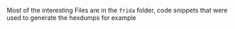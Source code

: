 Most of the interesting Files are in the `frida` folder, code snippets that were used to generate the hexdumps for example
